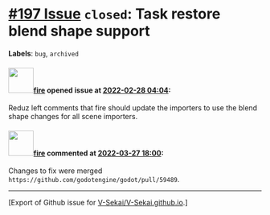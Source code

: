 # [\#197 Issue](https://github.com/V-Sekai/V-Sekai.github.io/issues/197) `closed`: Task restore blend shape support
**Labels**: `bug`, `archived`


#### <img src="https://avatars.githubusercontent.com/u/32321?u=c2e06a3d2b49a467aa907e54aa259516440267cc&v=4" width="50">[fire](https://github.com/fire) opened issue at [2022-02-28 04:04](https://github.com/V-Sekai/V-Sekai.github.io/issues/197):

Reduz left comments that fire should update the importers to use the blend shape changes for all scene importers.

#### <img src="https://avatars.githubusercontent.com/u/32321?u=c2e06a3d2b49a467aa907e54aa259516440267cc&v=4" width="50">[fire](https://github.com/fire) commented at [2022-03-27 18:00](https://github.com/V-Sekai/V-Sekai.github.io/issues/197#issuecomment-1079984893):

Changes to fix were merged `https://github.com/godotengine/godot/pull/59489`.


-------------------------------------------------------------------------------



[Export of Github issue for [V-Sekai/V-Sekai.github.io](https://github.com/V-Sekai/V-Sekai.github.io).]
